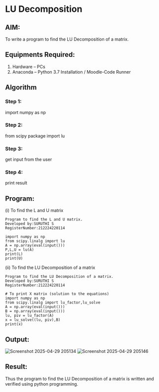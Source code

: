 # LU Decomposition 

## AIM:
To write a program to find the LU Decomposition of a matrix.

## Equipments Required:
1. Hardware – PCs
2. Anaconda – Python 3.7 Installation / Moodle-Code Runner

## Algorithm
### Step 1:
import numpy as np

### Step 2:
from scipy package import lu

### Step 3:
get input from the user

### Step 4:
print result
## Program:
(i) To find the L and U matrix

```
Program to find the L and U matrix.
Developed by:SURUTHI S
RegisterNumber:212224220114

import numpy as np
from scipy.linalg import lu
A = np.array(eval(input()))
P,L,U = lu(A)
print(L)
print(U)
```

(ii) To find the LU Decomposition of a matrix

```
Program to find the LU Decomposition of a matrix.
Developed by:SURUTHI S 
RegisterNumber:212224220114

# To print X matrix (solution to the equations)
import numpy as np
from scipy.linalg import lu_factor,lu_solve
A = np.array(eval(input()))
B = np.array(eval(input()))
lu, piv = lu_factor(A)
x = lu_solve((lu, piv),B)
print(x)
```

## Output:
![Screenshot 2025-04-29 205134](https://github.com/user-attachments/assets/9aa0e4b9-59a3-49d3-946e-35a3c9a16f9b)
![Screenshot 2025-04-29 205146](https://github.com/user-attachments/assets/3100a8e7-b963-4ee6-90af-892e53405b8b)




## Result:
Thus the program to find the LU Decomposition of a matrix is written and verified using python programming.

